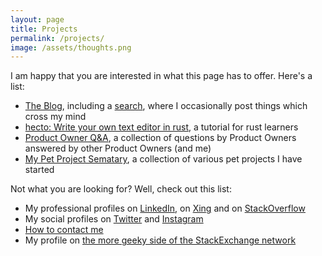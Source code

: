 ```yaml
---
layout: page
title: Projects
permalink: /projects/
image: /assets/thoughts.png
---
```


I am happy that you are interested in what this page has to offer. Here's a list:

- [The Blog](/), including a [search](/search), where I occasionally post things which cross my mind
- [hecto: Write your own text editor in rust](/hecto), a tutorial for rust learners
- [Product Owner Q&A](/po_qa/start), a collection of questions by Product Owners answered by other Product Owners (and me)
- [My Pet Project Sematary](/sematary/start), a collection of various pet projects I have started

Not what you are looking for? Well, check out this list:
- My professional profiles on [LinkedIn](https://www.linkedin.com/in/pflenker/), on [Xing](https://www.xing.com/profile/Philipp_Flenker/cv) and on [StackOverflow](https://stackoverflow.com/story/flenker)
- My social profiles on [Twitter](https://twitter.com/philippflenker) and [Instagram](https://www.instagram.com/philippflenker/?hl=en)
- [How to contact me](/legal)
- My profile on [the more geeky side of the StackExchange network](https://scifi.stackexchange.com/users/38110/philipp)